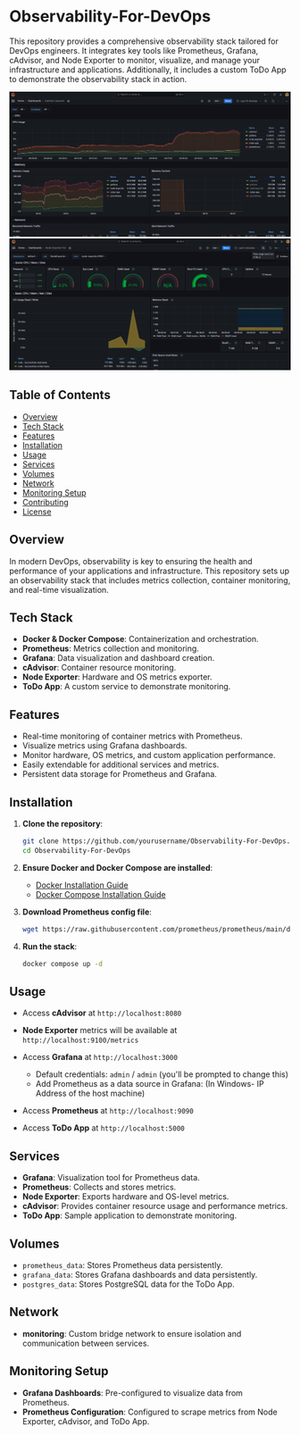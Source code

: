 # Observability-For-DevOps

This repository provides a comprehensive observability stack tailored for DevOps engineers. It integrates key tools like Prometheus, Grafana, cAdvisor, and Node Exporter to monitor, visualize, and manage your infrastructure and applications. Additionally, it includes a custom ToDo App to demonstrate the observability stack in action.

![Docker + cAdvisor Stack](assets/docker.png)
![NodeExporter Stack](assets/nodeexporter.png)

## Table of Contents
- [Overview](#overview)
- [Tech Stack](#tech-stack)
- [Features](#features)
- [Installation](#installation)
- [Usage](#usage)
- [Services](#services)
- [Volumes](#volumes)
- [Network](#network)
- [Monitoring Setup](#monitoring-setup)
- [Contributing](#contributing)
- [License](#license)

## Overview
In modern DevOps, observability is key to ensuring the health and performance of your applications and infrastructure. This repository sets up an observability stack that includes metrics collection, container monitoring, and real-time visualization.

## Tech Stack
- **Docker & Docker Compose**: Containerization and orchestration.
- **Prometheus**: Metrics collection and monitoring.
- **Grafana**: Data visualization and dashboard creation.
- **cAdvisor**: Container resource monitoring.
- **Node Exporter**: Hardware and OS metrics exporter.
- **ToDo App**: A custom service to demonstrate monitoring.

## Features
- Real-time monitoring of container metrics with Prometheus.
- Visualize metrics using Grafana dashboards.
- Monitor hardware, OS metrics, and custom application performance.
- Easily extendable for additional services and metrics.
- Persistent data storage for Prometheus and Grafana.

## Installation

1. **Clone the repository**:
    ```bash
    git clone https://github.com/yourusername/Observability-For-DevOps.git
    cd Observability-For-DevOps
    ```

2. **Ensure Docker and Docker Compose are installed**:
    - [Docker Installation Guide](https://docs.docker.com/get-docker/)
    - [Docker Compose Installation Guide](https://docs.docker.com/compose/install/)

3. **Download Prometheus config file**:
    ```bash
    wget https://raw.githubusercontent.com/prometheus/prometheus/main/documentation/examples/prometheus.yml
    ```
    
4. **Run the stack**:
    ```bash
    docker compose up -d
    ```

## Usage

- Access **cAdvisor** at `http://localhost:8080`
- **Node Exporter** metrics will be available at `http://localhost:9100/metrics`
- Access **Grafana** at `http://localhost:3000`
  - Default credentials: `admin` / `admin` (you'll be prompted to change this)
  - Add Prometheus as a data source in Grafana: (In Windows- IP Address of the host machine)
- Access **Prometheus** at `http://localhost:9090`

- Access **ToDo App** at `http://localhost:5000`

## Services

- **Grafana**: Visualization tool for Prometheus data.
- **Prometheus**: Collects and stores metrics.
- **Node Exporter**: Exports hardware and OS-level metrics.
- **cAdvisor**: Provides container resource usage and performance metrics.
- **ToDo App**: Sample application to demonstrate monitoring.

## Volumes

- `prometheus_data`: Stores Prometheus data persistently.
- `grafana_data`: Stores Grafana dashboards and data persistently.
- `postgres_data`: Stores PostgreSQL data for the ToDo App.

## Network

- **monitoring**: Custom bridge network to ensure isolation and communication between services.

## Monitoring Setup

- **Grafana Dashboards**: Pre-configured to visualize data from Prometheus.
- **Prometheus Configuration**: Configured to scrape metrics from Node Exporter, cAdvisor, and ToDo App.
